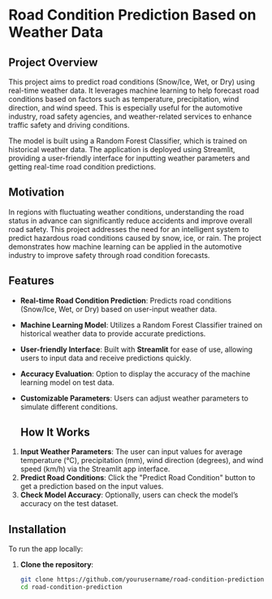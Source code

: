 # Road Condition Prediction Based on Weather Data
## Project Overview
This project aims to predict road conditions (Snow/Ice, Wet, or Dry) using real-time weather data. It leverages machine learning to help forecast road conditions based on factors such as temperature, precipitation, wind direction, and wind speed. This is especially useful for the automotive industry, road safety agencies, and weather-related services to enhance traffic safety and driving conditions.

The model is built using a Random Forest Classifier, which is trained on historical weather data. The application is deployed using Streamlit, providing a user-friendly interface for inputting weather parameters and getting real-time road condition predictions.

## Motivation
In regions with fluctuating weather conditions, understanding the road status in advance can significantly reduce accidents and improve overall road safety. This project addresses the need for an intelligent system to predict hazardous road conditions caused by snow, ice, or rain. The project demonstrates how machine learning can be applied in the automotive industry to improve safety through road condition forecasts.

## Features

- **Real-time Road Condition Prediction**: Predicts road conditions (Snow/Ice, Wet, or Dry) based on user-input weather data.
- **Machine Learning Model**: Utilizes a Random Forest Classifier trained on historical weather data to provide accurate predictions.
- **User-friendly Interface**: Built with **Streamlit** for ease of use, allowing users to input data and receive predictions quickly.
- **Accuracy Evaluation**: Option to display the accuracy of the machine learning model on test data.
- **Customizable Parameters**: Users can adjust weather parameters to simulate different conditions.

  ## How It Works

1. **Input Weather Parameters**: The user can input values for average temperature (°C), precipitation (mm), wind direction (degrees), and wind speed (km/h) via the Streamlit app interface.
2. **Predict Road Conditions**: Click the "Predict Road Condition" button to get a prediction based on the input values.
3. **Check Model Accuracy**: Optionally, users can check the model’s accuracy on the test dataset.

## Installation

To run the app locally:

1. **Clone the repository**:
   ```bash
   git clone https://github.com/yourusername/road-condition-prediction.git
   cd road-condition-prediction

